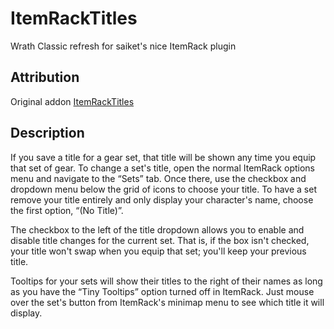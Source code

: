 # ItemRackTitles
Wrath Classic refresh for saiket's nice ItemRack plugin

## Attribution
Original addon [ItemRackTitles](https://github.com/jabernat/wow-saiket/tree/9a13e6cda52ca0f59cd437a14d0e35cdf4fbf52d/ItemRackTitles)

## Description
If you save a title for a gear set, that title will be shown any time you equip that set of gear. To change a set's title, open the normal ItemRack options menu and navigate to the “Sets” tab. Once there, use the checkbox and dropdown menu below the grid of icons to choose your title. To have a set remove your title entirely and only display your character's name, choose the first option, “(No Title)”.

The checkbox to the left of the title dropdown allows you to enable and disable title changes for the current set. That is, if the box isn't checked, your title won't swap when you equip that set; you'll keep your previous title.

Tooltips for your sets will show their titles to the right of their names as long as you have the “Tiny Tooltips” option turned off in ItemRack. Just mouse over the set's button from ItemRack's minimap menu to see which title it will display.

